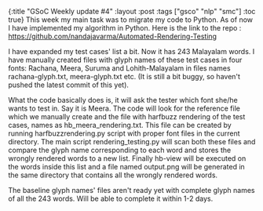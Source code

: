 {:title "GSoC Weekly update #4"
:layout :post
:tags  ["gsco" "nlp" "smc"]
:toc true}
This week my main task was to migrate my code to Python. As of now I have implemented my algorithm in Python. Here is the link to the repo : https://github.com/nandajavarma/Automated-Rendering-Testing

I have expanded my test cases' list a bit. Now it has 243 Malayalam words. I have manually created files with glyph names of these test cases in four fonts: Rachana, Meera, Suruma and Lohith-Malayalam in files names rachana-glyph.txt,  meera-glyph.txt etc. (It is still a bit buggy, so haven't pushed the latest commit of this yet).

What the code basically does is, it will ask the tester which font she/he wants to test in. Say it is Meera. The code will look for the reference file which we manually create and the file with harfbuzz rendering of the test cases, names as hb\_meera\_rendering.txt. This file can be created by running harfbuzzrendering.py script with proper font files in the current directory. The main script rendering\_testing.py will scan both these files and compare the glyph name corresponding to each word and stores the wrongly rendered words to a new list. Finally hb-view will be executed on the words inside this list and a file named output.png will be generated in the same directory that contains all the wrongly rendered words.

The baseline glyph names' files aren't ready yet with complete glyph names of all the 243 words. Will be able to complete it within 1-2 days.

